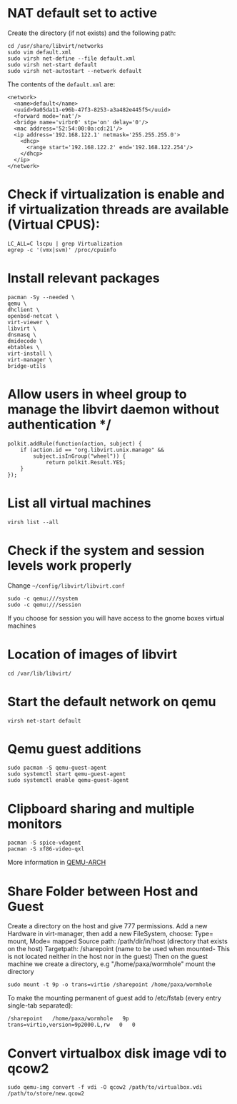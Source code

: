 # NAT default set to  active
Create the directory (if not exists) and the following path:
```console
cd /usr/share/libvirt/networks
sudo vim default.xml
sudo virsh net-define --file default.xml
sudo virsh net-start default
sudo virsh net-autostart --network default
```
The contents of the `default.xml` are:
```console
<network>
  <name>default</name>
  <uuid>9a05da11-e96b-47f3-8253-a3a482e445f5</uuid>
  <forward mode='nat'/>
  <bridge name='virbr0' stp='on' delay='0'/>
  <mac address='52:54:00:0a:cd:21'/>
  <ip address='192.168.122.1' netmask='255.255.255.0'>
    <dhcp>
      <range start='192.168.122.2' end='192.168.122.254'/>
    </dhcp>
  </ip>
</network>
```
# Check if virtualization is enable and if virtualization threads are available (Virtual CPUS):
  ```console
  LC_ALL=C lscpu | grep Virtualization
  egrep -c '(vmx|svm)' /proc/cpuinfo
  ```
# Install relevant packages
  ```console
  pacman -Sy --needed \
  qemu \
  dhclient \
  openbsd-netcat \
  virt-viewer \
  libvirt \
  dnsmasq \
  dmidecode \
  ebtables \
  virt-install \
  virt-manager \
  bridge-utils
  ```

# Allow users in wheel group to manage the libvirt daemon without authentication */
  ```console
  polkit.addRule(function(action, subject) {
      if (action.id == "org.libvirt.unix.manage" &&
          subject.isInGroup("wheel")) {
              return polkit.Result.YES;
      }
  });
  ```

# List all virtual machines
  ```console
  virsh list --all
  ```
# Check if the system and session levels work properly
  Change `~/config/libvirt/libvirt.conf`
  ```console
  sudo -c qemu:///system
  sudo -c qemu:///session
  ```
  If you choose for session you will have access to the gnome boxes virtual machines

# Location of images of libvirt
```console
cd /var/lib/libvirt/
```
# Start the default network on qemu
```console
virsh net-start default
```

# Qemu guest additions
```console
sudo pacman -S qemu-guest-agent
sudo systemctl start qemu-guest-agent
sudo systemctl enable qemu-guest-agent
```
# Clipboard sharing and multiple monitors
```console
pacman -S spice-vdagent
pacman -S xf86-video-qxl
```
More information in [QEMU-ARCH](https://wiki.archlinux.org/title/QEMU)

# Share Folder between Host and Guest
Create a directory on the host and give 777 permissions.
Add a new Hardware in virt-manager, then add a new FileSystem, choose:
Type= mount, Mode= mapped
Source path: /path/dir/in/host  (directory that exists on the host)
Targetpath: /sharepoint  (name to be used when mounted- This is not located neither in the host nor in the guest)
Then on the guest machine we create a directory, e.g "/home/paxa/wormhole" mount the directory
```console
sudo mount -t 9p -o trans=virtio /sharepoint /home/paxa/wormhole
```
To make the mounting permanent of guest add to /etc/fstab (every entry single-tab separated):
```console
/sharepoint   /home/paxa/wormhole   9p   trans=virtio,version=9p2000.L,rw   0   0
```

# Convert virtualbox disk image vdi to qcow2
```console
sudo qemu-img convert -f vdi -O qcow2 /path/to/virtualbox.vdi /path/to/store/new.qcow2
```



